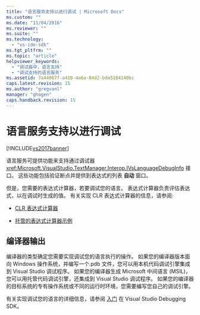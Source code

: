 ```yaml
---
title: "语言服务支持以进行调试 | Microsoft Docs"
ms.custom: ""
ms.date: "11/04/2016"
ms.reviewer: ""
ms.suite: ""
ms.technology: 
  - "vs-ide-sdk"
ms.tgt_pltfrm: ""
ms.topic: "article"
helpviewer_keywords: 
  - "调试器中，语言支持"
  - "调试支持的语言服务"
ms.assetid: 7a44067f-a410-4a6a-84d2-bda5184140bc
caps.latest.revision: 15
ms.author: "gregvanl"
manager: "ghogen"
caps.handback.revision: 15
---
```

# 语言服务支持以进行调试
[!INCLUDE[vs2017banner](../../code-quality/includes/vs2017banner.md)]

语言服务可提供功能来支持通过调试器 <xref:Microsoft.VisualStudio.TextManager.Interop.IVsLanguageDebugInfo> 接口。 这些功能包括验证断点并提供到表达式的列表 **自动** 窗口。  
  
 但是，您需要的表达式计算器，若要调试您的语言。 表达式计算器负责评估表达式，以在调试时生成的值。 有关实现 CLR 表达式计算器的信息，请参阅:  
  
-   [CLR 表达式计算器](https://github.com/Microsoft/ConcordExtensibilitySamples/wiki/CLR-Expression-Evaluators)  
  
-   [托管的表达式计算器示例](https://github.com/Microsoft/ConcordExtensibilitySamples/wiki/Managed-Expression-Evaluator-Sample)  
  
## 编译器输出  
 编译器的类型确定您需要实现调试您的语言执行的操作。 如果您的编译器版本面向 Windows 操作系统，并编写一个.pdb 文件，您可以用本机代码调试引擎集成到 Visual Studio 调试程序。 如果您的编译器生成 Microsoft 中间语言 \(MSIL\)，您可以用托管代码调试引擎，还集成到 Visual Studio 调试程序。 如果您的编译器的目标系统的专有操作系统或不同的运行时环境，您需要编写您自己的调试引擎。  
  
 有关实现调试您的语言的详细信息，请参阅 [入门](../../extensibility/debugger/getting-started-with-debugger-extensibility.md) 在 Visual Studio Debugging SDK。